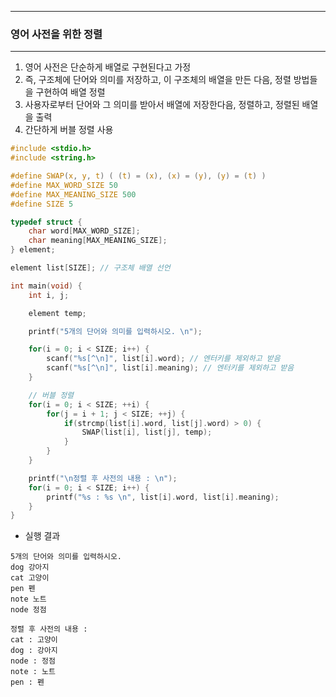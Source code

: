 -----
### 영어 사전을 위한 정렬
-----
1. 영어 사전은 단순하게 배열로 구현된다고 가정
2. 즉, 구조체에 단어와 의미를 저장하고, 이 구조체의 배열을 만든 다음, 정렬 방법들을 구현하여 배열 정렬
3. 사용자로부터 단어와 그 의미를 받아서 배열에 저장한다음, 정렬하고, 정렬된 배열을 출력
4. 간단하게 버블 정렬 사용
```c
#include <stdio.h>
#include <string.h>

#define SWAP(x, y, t) ( (t) = (x), (x) = (y), (y) = (t) )
#define MAX_WORD_SIZE 50
#define MAX_MEANING_SIZE 500
#define SIZE 5

typedef struct {
    char word[MAX_WORD_SIZE];
    char meaning[MAX_MEANING_SIZE];
} element;

element list[SIZE]; // 구조체 배열 선언

int main(void) {
    int i, j;

    element temp;

    printf("5개의 단어와 의미를 입력하시오. \n");

    for(i = 0; i < SIZE; i++) {
        scanf("%s[^\n]", list[i].word); // 엔터키를 제외하고 받음
        scanf("%s[^\n]", list[i].meaning); // 엔터키를 제외하고 받음
    }

    // 버블 정렬
    for(i = 0; i < SIZE; ++i) {
        for(j = i + 1; j < SIZE; ++j) {
            if(strcmp(list[i].word, list[j].word) > 0) {
                SWAP(list[i], list[j], temp);
            }
        }
    }

    printf("\n정렬 후 사전의 내용 : \n");
    for(i = 0; i < SIZE; i++) {
        printf("%s : %s \n", list[i].word, list[i].meaning);
    }
}
```
   - 실행 결과
```
5개의 단어와 의미를 입력하시오. 
dog 강아지
cat 고양이
pen 펜
note 노트
node 정점

정렬 후 사전의 내용 :
cat : 고양이
dog : 강아지
node : 정점
note : 노트
pen : 펜
```
